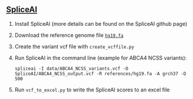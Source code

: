 ## [SpliceAI](https://github.com/Illumina/SpliceAI)

1. Install SpliceAI (more details can be found on the SpliceAI github page)
2. Download the reference genome file [`hg19.fa`](http://hgdownload.cse.ucsc.edu/goldenpath/hg19/bigZips/)
3. Create the variant vcf file with `create_vcffile.py`
4. Run SpliceAI in the command line (example for ABCA4 NCSS variants): 

   `spliceai -I data/ABCA4_NCSS_variants.vcf -O SpliceAI/ABCA4_NCSS_output.vcf -R references/hg19.fa -A grch37 -D 500`
   
5. Run `vcf_to_excel.py` to write the SpliceAI scores to an excel file

